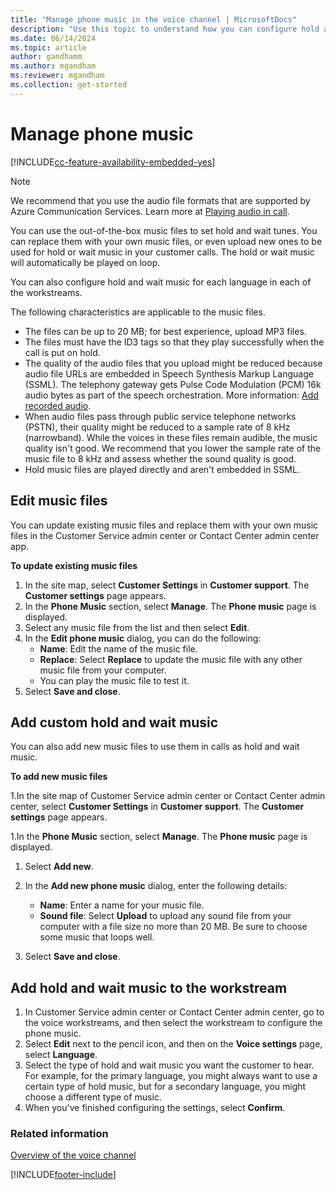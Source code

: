 ```yaml
---
title: "Manage phone music in the voice channel | MicrosoftDocs"
description: "Use this topic to understand how you can configure hold and wait music in Contact Center admin center."
ms.date: 06/14/2024
ms.topic: article
author: gandhamm
ms.author: mgandham
ms.reviewer: mgandham
ms.collection: get-started
---
```


# Manage phone music

[!INCLUDE[cc-feature-availability-embedded-yes](../../includes/cc-feature-availability-embedded-yes.md)]

> [!NOTE] 
> We recommend that you use the audio file formats that are supported by Azure Communication Services. Learn more at [Playing audio in call](/azure/communication-services/concepts/call-automation/play-action). 

You can use the out-of-the-box music files to set hold and wait tunes. You can replace them with your own music files, or even upload new ones to be used for hold or wait music in your customer calls. The hold or wait music will automatically be played on loop.

You can also configure hold and wait music for each language in each of the workstreams.

The following characteristics are applicable to the music files.

- The files can be up to 20 MB; for best experience, upload MP3 files.
- The files must have the ID3 tags so that they play successfully when the call is put on hold.
- The quality of the audio files that you upload might be reduced because audio file URLs are embedded in Speech Synthesis Markup Language (SSML). The telephony gateway gets Pulse Code Modulation (PCM) 16k audio bytes as part of the speech orchestration. More information: [Add recorded audio](/azure/ai-services/speech-service/speech-synthesis-markup-voice#add-recorded-audio).
- When audio files pass through public service telephone networks (PSTN), their quality might be reduced to a sample rate of 8 kHz (narrowband). While the voices in these files remain audible, the music quality isn't good. We recommend that you lower the sample rate of the music file to 8 kHz and assess whether the sound quality is good.
- Hold music files are played directly and aren't embedded in SSML.

## Edit music files

You can update existing music files and replace them with your own music files in the Customer Service admin center or Contact Center admin center app.

**To update existing music files**

1. In the site map, select **Customer Settings** in **Customer support**. The **Customer settings** page appears.
1. In the **Phone Music** section, select **Manage**. The **Phone music** page is displayed.
1. Select any music file from the list and then select **Edit**.
1. In the **Edit phone music** dialog, you can do the following:
   - **Name**: Edit the name of the music file.
   - **Replace**: Select **Replace** to update the music file with any other music file from your computer.
   - You can play the music file to test it.
1. Select **Save and close**.

## Add custom hold and wait music

You can also add new music files to use them in calls as hold and wait music.

**To add new music files**

1.In the site map of Customer Service admin center or Contact Center admin center, select **Customer Settings** in **Customer support**. The **Customer settings** page appears.

1.In the **Phone Music** section, select **Manage**. The **Phone music** page is displayed.

1. Select **Add new**.

1. In the **Add new phone music** dialog, enter the following details:
   - **Name**: Enter a name for your music file.
   - **Sound file**: Select **Upload** to upload any sound file from your computer with a file size no more than 20 MB. Be sure to choose some music that loops well.

1. Select **Save and close**.

## Add hold and wait music to the workstream

1. In Customer Service admin center or Contact Center admin center, go to the voice workstreams, and then select the workstream to configure the phone music.
1. Select **Edit** next to the pencil icon, and then on the **Voice settings** page, select **Language**.
1. Select the type of hold and wait music you want the customer to hear. For example, for the primary language, you might always want to use a certain type of hold music, but for a secondary language, you might choose a different type of music.
1. When you've finished configuring the settings, select **Confirm**.

### Related information

[Overview of the voice channel](voice-channel.md)  

[!INCLUDE[footer-include](../../includes/footer-banner.md)]
